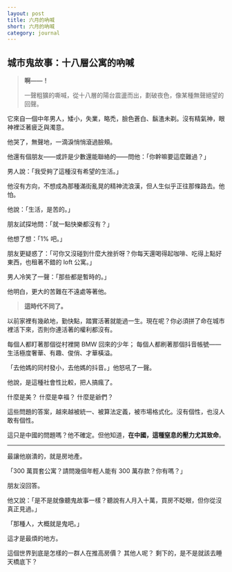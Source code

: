 ```yaml
---
layout: post
title: 六月的吶喊
short: 六月的吶喊
category: journal
---
```


## 城市鬼故事：十八層公寓的吶喊

> **啊——！**
>
> 一聲粗獷的嘶喊，從十八層的陽台震盪而出，劃破夜色，像某種無聲絕望的回聲。

它來自一個中年男人，矮小，失業，略禿，臉色蒼白、鬍渣未剃。沒有精氣神，眼神裡泛著疲乏與濁意。

他哭了，無聲地，一滴淚悄悄滾過臉頰。

他還有個朋友——或許是少數還能聯絡的——問他：「你幹嘛要這麼難過？」

男人說：「我受夠了這種沒有希望的生活。」

他沒有方向，不想成為那種滿街亂晃的精神流浪漢，但人生似乎正往那條路去。他怕。

他說：「生活，是苦的。」

朋友試探地問：「就一點快樂都沒有？」

他想了想：「1% 吧。」

朋友更疑惑了：「可你又沒碰到什麼大挫折呀？你每天還喝得起咖啡、吃得上點好東西，也租著不錯的 loft 公寓。」

男人冷笑了一聲：「那些都是暫時的。」

他明白，更大的苦難在不遠處等著他。

> **這時代不同了。**

以前家裡有幾畝地，勤快點，踏實活著就能過一生。現在呢？你必須拼了命在城市裡活下來，否則你連活著的權利都沒有。

每個人都盯著那個從村裡開 BMW 回來的少年；
每個人都刷著那個抖音帳號——生活極度奢華、有趣、俊俏、才華橫溢。

「去他媽的同村發小，去他媽的抖音。」他怒吼了一聲。

他說，是這種社會性比較，把人搞瘋了。

什麼是美？
什麼是幸福？
什麼是爺們？

這些問題的答案，越來越被統一、被算法定義，被市場格式化。沒有個性，也沒人敢有個性。

這只是中國的問題嗎？他不確定。但他知道，**在中國，這種窒息的壓力尤其致命**。

---

最讓他崩潰的，就是房地產。

「300 萬買套公寓？請問幾個年輕人能有 300 萬存款？你有嗎？」

朋友沒回答。

他又說：「是不是就像聽鬼故事一樣？聽說有人月入十萬，買房不眨眼，但你從沒真正見過。」

「那種人，大概就是鬼吧。」

這才是最煩的地方。

這個世界到底是怎樣的一群人在推高房價？
其他人呢？
剩下的，是不是就該去睡天橋底下？
